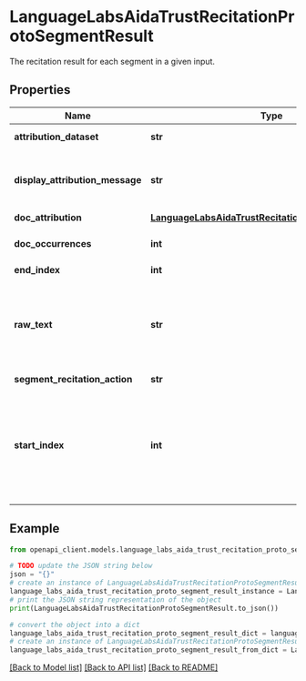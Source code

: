 # LanguageLabsAidaTrustRecitationProtoSegmentResult

The recitation result for each segment in a given input.

## Properties

Name | Type | Description | Notes
------------ | ------------- | ------------- | -------------
**attribution_dataset** | **str** | The dataset the segment came from. | [optional] 
**display_attribution_message** | **str** | human-friendly string that contains information from doc_attribution which could be shown by clients | [optional] 
**doc_attribution** | [**LanguageLabsAidaTrustRecitationProtoDocAttribution**](LanguageLabsAidaTrustRecitationProtoDocAttribution.md) |  | [optional] 
**doc_occurrences** | **int** | number of documents that contained this segment | [optional] 
**end_index** | **int** |  | [optional] 
**raw_text** | **str** | The raw text in the given input that is corresponding to the segment. It will be available only when &#39;return_segment_raw_text&#39; is enabled in the request options. | [optional] 
**segment_recitation_action** | **str** |  | [optional] 
**start_index** | **int** | The segment boundary start (inclusive) and end index (exclusive) in the given text. In the streaming RPC, the indexes always start from the beginning of the first text in the entire stream. The indexes are measured in UTF-16 code units. | [optional] 

## Example

```python
from openapi_client.models.language_labs_aida_trust_recitation_proto_segment_result import LanguageLabsAidaTrustRecitationProtoSegmentResult

# TODO update the JSON string below
json = "{}"
# create an instance of LanguageLabsAidaTrustRecitationProtoSegmentResult from a JSON string
language_labs_aida_trust_recitation_proto_segment_result_instance = LanguageLabsAidaTrustRecitationProtoSegmentResult.from_json(json)
# print the JSON string representation of the object
print(LanguageLabsAidaTrustRecitationProtoSegmentResult.to_json())

# convert the object into a dict
language_labs_aida_trust_recitation_proto_segment_result_dict = language_labs_aida_trust_recitation_proto_segment_result_instance.to_dict()
# create an instance of LanguageLabsAidaTrustRecitationProtoSegmentResult from a dict
language_labs_aida_trust_recitation_proto_segment_result_from_dict = LanguageLabsAidaTrustRecitationProtoSegmentResult.from_dict(language_labs_aida_trust_recitation_proto_segment_result_dict)
```
[[Back to Model list]](../README.md#documentation-for-models) [[Back to API list]](../README.md#documentation-for-api-endpoints) [[Back to README]](../README.md)


